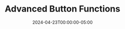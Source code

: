 ---
layout: ext_single
title: Advanced Button Functions
slug: advanced-butons
desc: Run a random button, check if button is running or blocked, and more!
category: utilities
date: '2024-04-23T00:00:00-05:00'
permalink: extensions/utilities/:slug
download_url: https://christinak.itch.io/advanced-buttons
developer_name: Christina K.
developer_url: https://christinak.itch.io
icon_local: advanced_buttons.png
trailer: https://www.youtube.com/embed/PaB0DtheluM
screenshots_local: advanced_buttons_ss.png
version: 1.0
sammi_version: 2024.1.1
platform: Any
overview: |
    <div class="alert alert-info mt-3" role="alert">Currently available to my <a href="https://www.patreon.com/Christinna">Patrons</a> as an early access perk</div>

    **Advanced Button Functions** is an extension that allows you to run a random button, check if a button is running or blocked, and more!

    **Features**  
    - Run a random button from a specified deck or group
    - Check if a button is currently running, in queue (and how many are in queue), or blocked.
    - Get all running and blocked buttons 
    - Get all buttons by triggers
    - Get button information (deck name, group id, image name, init variables, etc.)

    Comes with a premade deck with all available commands and explanations.

    **Important Notes**  
    This extension may stop working if there are any significant updates to SAMMI Core. If that happens, please contact the developer for an update.
    
setup: |
    1. Ensure you're on the latest version of SAMMI.
    2. Install the extension. 
    3. Press the red **INIT** button and wait for an alert the extension is loaded. You only need to do this once, as it will load automatically whenever you connect to Bridge.
    4. Review the premade deck "Advanced Button Functions" for all available extension commands.

    **Important Note**  
    This extension may stop working if there are any significant updates to SAMMI Core. If that happens, please contact the developer for an update.

    ### Available Commands

    #### Run Random Deck Button
    **Command Name:** `ADVBTN Run Random Deck Button`  

    Runs a random buttom from a specified deck.  

    <div class="alert alert-warning mt-2" role="alert">Don't forget to use 'Wait Until Variable exists' command and delete the variable you're waiting for beforehand.</div>


    | Box Name | Explanation |
    |-------|--------|
    | Deck ID | The ID of the deck you want to run a random button from. Se;ect from the dropdown. |
    | Queuable | Whether to run the button as queueable. |
    | Exclude Buttons | Comma separated button IDs to exclude. For example: ID1, ID2, ID3 |
    | Save Variable As | Variable name to save the random button ID. |
    {:class='table table-secondary w-auto table-hover text-break' }


    #### Run Random Group Button
    **Command Name:** `ADVBTN Run Random Group Button`

    Runs a random button from a specified group.

    <div class="alert alert-warning mt-2" role="alert">Don't forget to use 'Wait Until Variable exists' command and delete the variable you're waiting for beforehand.</div>

    | Box Name         | Explanation                                           |
    |------------------|-------------------------------------------------------|
    | Group Name       | Fill out the group name to randomly run the button from |
    | Queuable         | Whether to run the button as queueable                |
    | Exclude Buttons  | Comma separated button IDs to exclude. For example: ID1, ID2, ID3 |
    | Save Variable As | Variable name to save the random button ID            |
    {:class='table table-secondary w-auto table-hover text-break' } 

    #### Get Running Buttons
    **Command Name:** `ADVBTN Get Running Buttons`

    Retrieves all currently running button IDs in an array (this is NOT real time, it reflects the state when the command was executed).

    <div class="alert alert-warning mt-2" role="alert">Don't forget to use 'Wait Until Variable exists' command and delete the variable you're waiting for beforehand.</div>

    | Box Name         | Explanation                                       |
    |------------------|---------------------------------------------------|
    | Save Variable As | Variable name to save the array into              |
    {:class='table table-secondary w-auto table-hover text-break' } 

    #### Get Blocked Buttons
    **Command Name:** `ADVBTN Get Blocked Buttons`

    Retrieves all currently blocked button IDs in an array. (this is NOT real time, it reflects the state when the command was executed).

    <div class="alert alert-warning mt-2" role="alert">Don't forget to use 'Wait Until Variable exists' command and delete the variable you're waiting for beforehand.</div>

    | Box Name         | Explanation                                       |
    |------------------|---------------------------------------------------|
    | Save Variable As | Variable name to save the array into              |
    {:class='table table-secondary w-auto table-hover text-break' } 

    #### Get All Buttons By Trigger
    **Command Name:** `ADVBTN Get All Buttons By Trigger`

    Retrieves an array of all button IDs the selected trigger is attached to.

    <div class="alert alert-warning mt-2" role="alert">Don't forget to use 'Wait Until Variable exists' command and delete the variable you're waiting for beforehand.</div>

    | Box Name         | Explanation                                       |
    |------------------|---------------------------------------------------|
    | Trigger Type     | Trigger type to get the button IDs attached to    |
    | Save Variable As | Variable name to save the array into              |
    {:class='table table-secondary w-auto table-hover text-break' } 

    #### Check Running Button
    **Command Name:** `ADVBTN Check Running Button`

    Checks if the given button is currently running, returns true/false. (this is NOT real time, it reflects the state when the command was executed).

    <div class="alert alert-warning mt-2" role="alert">Don't forget to use 'Wait Until Variable exists' command and delete the variable you're waiting for beforehand.</div>

    | Box Name         | Explanation                                       |
    |------------------|---------------------------------------------------|
    | Button ID        | Button ID to check if it's running                |
    | Save Variable As | Variable name to save the result into             |
    {:class='table table-secondary w-auto table-hover text-break' } 

    #### Unblock All Buttons
    **Command Name:** `ADVBTN Unblock All Buttons`

    Unblocks all currently blocked buttons, including those in disabled decks. 

    You'll receive a yellow notification alert if successful.
privacy_collect: false
---